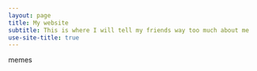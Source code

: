 ```yaml
---
layout: page
title: My website
subtitle: This is where I will tell my friends way too much about me
use-site-title: true
---
```


memes

